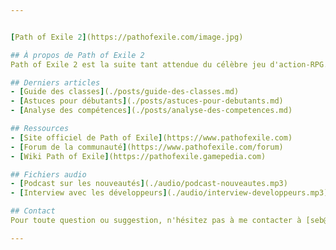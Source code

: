```yaml
---


[Path of Exile 2](https://pathofexile.com/image.jpg)

## À propos de Path of Exile 2
Path of Exile 2 est la suite tant attendue du célèbre jeu d'action-RPG. Découvrez les dernières nouvelles, les guides, et les astuces pour maîtriser le jeu.

## Derniers articles
- [Guide des classes](./posts/guide-des-classes.md)
- [Astuces pour débutants](./posts/astuces-pour-debutants.md)
- [Analyse des compétences](./posts/analyse-des-competences.md)

## Ressources
- [Site officiel de Path of Exile](https://www.pathofexile.com)
- [Forum de la communauté](https://www.pathofexile.com/forum)
- [Wiki Path of Exile](https://pathofexile.gamepedia.com)

## Fichiers audio
- [Podcast sur les nouveautés](./audio/podcast-nouveautes.mp3)
- [Interview avec les développeurs](./audio/interview-developpeurs.mp3)

## Contact
Pour toute question ou suggestion, n'hésitez pas à me contacter à [seb@splc.be](mailto:seb@splc.be).

---
```

